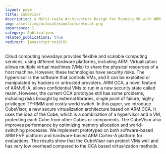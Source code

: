 ```yaml
---
layout: page
title: CubeVisor
description: A Multi-realm Architecture Design for Running VM with ARM CCA
img: assets/img/octocat/manufacturetocat.png
importance: 1
category: Publications
related_publications: true
redirect: javascript:void(0)
---
```


Cloud computing nowadays provides flexible and scalable computing services, using different hardware platforms, including ARM. Virtualization allows multiple virtual machines (VMs) to share the physical resources of a host machine. However, these technologies have security risks. The hypervisor is the software that controls VMs, and it can be exploited or manipulated by hackers or untrusted providers. ARM CCA, a novel feature of ARMv9-A, allows confidential VMs to run in a new security state called realm. However, the current CCA prototype still has some problems, including risks brought by external libraries, single point of failure, highly privileged TF-RMM and costly world switch. In this paper, we introduce CubeVisor, a new secure virtualization architecture based on ARM CCA. It uses the idea of the Cube, which is a combination of a hypervisor and a VM, protecting each Cube from other Cubes or components. The CubeVisor also improves performance by optimizing memory allocation and world-switching processes. We implement prototypes on both software-based ARM FVP platform and hardware-based ARM Cortex-A platform for evaluations. The results show that the CubeVisor can protect VMs well and has very low overhead compared to the CCA based virtualization methods.
